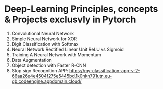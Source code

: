 # Deep-Learning Principles, concepts & Projects exclusvly in Pytorch
1. Convolutional Neural Network
2. Simple Neural Network for XOR
3. Digit Classification with Softmax
4. Neural Network Rectified Linear Unit ReLU vs Sigmoid
5. Training A Neural Network with Momentum
6. Data Augmentation
7. Object detection with Faster R-CNN
8. Stop sign Recognition APP: https://my-classification-app-v-2-66aa26e4e4504f275e5445bd.1k0nkn791utn.eu-gb.codeengine.appdomain.cloud/
